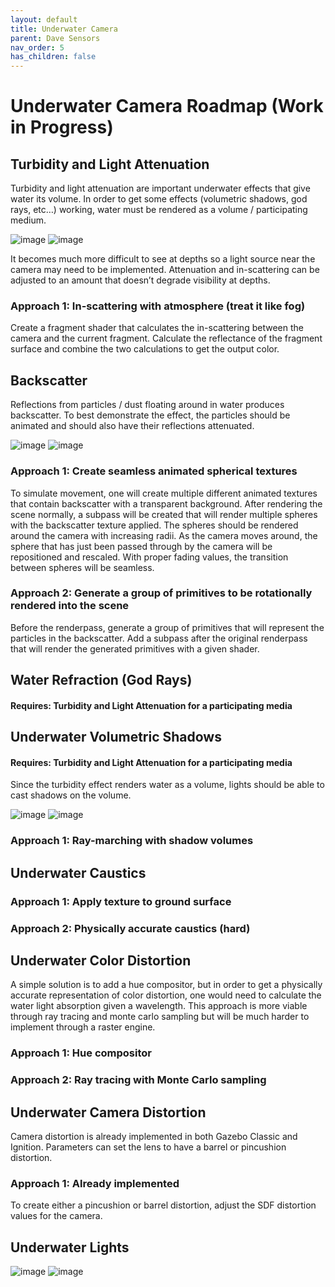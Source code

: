 ```yaml
---
layout: default
title: Underwater Camera
parent: Dave Sensors
nav_order: 5
has_children: false
---
```


# Underwater Camera Roadmap (Work in Progress)

## Turbidity and Light Attenuation
Turbidity and light attenuation are important underwater effects that give water its volume. In order to get some effects (volumetric shadows, god rays, etc…) working, water must be rendered as a volume / participating medium.

![image](https://user-images.githubusercontent.com/14305903/159775251-35f5e1f4-e30f-41ec-89c7-0ef3636f382f.png)
![image](https://user-images.githubusercontent.com/14305903/159775255-482342b1-cc19-4cae-9e1d-7d66487fb723.png)

It becomes much more difficult to see at depths so a light source near the camera may need to be implemented. Attenuation and in-scattering can be adjusted to an amount that doesn’t degrade visibility at depths.

### Approach 1: In-scattering with atmosphere (treat it like fog)
Create a fragment shader that calculates the in-scattering between the camera and the current fragment. Calculate the reflectance of the fragment surface and combine the two calculations to get the output color.

## Backscatter
Reflections from particles / dust floating around in water produces backscatter. To best demonstrate the effect, the particles should be animated and should also have their reflections attenuated.

![image](https://user-images.githubusercontent.com/14305903/159775337-76999059-a53d-475a-b94e-24abacd05492.png)
![image](https://user-images.githubusercontent.com/14305903/159775339-7add24dc-a7bb-417e-83eb-5592897b1192.png)

### Approach 1: Create seamless animated spherical textures
To simulate movement, one will create multiple different animated textures that contain backscatter with a transparent background. After rendering the scene normally, a subpass will be created that will render multiple spheres with the backscatter texture applied. The spheres should be rendered around the camera with increasing radii. As the camera moves around, the sphere that has just been passed through by the camera will be repositioned and rescaled. With proper fading values, the transition between spheres will be seamless.

### Approach 2: Generate a group of primitives to be rotationally rendered into the scene
Before the renderpass, generate a group of primitives that will represent the particles in the backscatter. Add a subpass after the original renderpass that will render the generated primitives with a given shader.

## Water Refraction (God Rays)
#### Requires: Turbidity and Light Attenuation for a participating media

## Underwater Volumetric Shadows
#### Requires: Turbidity and Light Attenuation for a participating media
Since the turbidity effect renders water as a volume, lights should be able to cast shadows on the volume.

![image](https://user-images.githubusercontent.com/14305903/159775384-17b24a85-2cd3-4723-943e-bdffda239fa0.png)
![image](https://user-images.githubusercontent.com/14305903/159775388-f90d9e1e-f379-4ffc-bbff-fb3e37846ac9.png)

### Approach 1: Ray-marching with shadow volumes

## Underwater Caustics

### Approach 1: Apply texture to ground surface

### Approach 2: Physically accurate caustics (hard)

## Underwater Color Distortion
A simple solution is to add a hue compositor, but in order to get a physically accurate representation of color distortion, one would need to calculate the water light absorption given a wavelength. This approach is more viable through ray tracing and monte carlo sampling but will be much harder to implement through a raster engine.

### Approach 1: Hue compositor

### Approach 2: Ray tracing with Monte Carlo sampling

## Underwater Camera Distortion
Camera distortion is already implemented in both Gazebo Classic and Ignition. Parameters can set the lens to have a barrel or pincushion distortion.

### Approach 1: Already implemented
To create either a pincushion or barrel distortion, adjust the SDF distortion values for the camera.

## Underwater Lights

![image](https://user-images.githubusercontent.com/14305903/159775423-47e796c0-c99e-4280-8737-33baaaba2b4d.png)
![image](https://user-images.githubusercontent.com/14305903/159775428-f6608e92-61de-4aa1-806c-a3be6746b935.png)